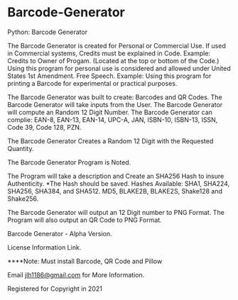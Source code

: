 # Barcode-Generator
Python: Barcode Generator

The Barcode Generator is created for Personal or Commercial Use. If used in Commercial systems, Credits must be explained in Code. Example: Credits to Owner of Progam. (Located at the top or bottom of the Code.) Using this program for personal use is considered and allowed under United States 1st Amendment. Free Speech. Example: Using this program for printing a Barcode for experimental or practical purposes. 

The Barcode Generator was built to create: Barcodes and QR Codes. The Barcode Generator will take inputs from the User. The Barcode Generator will compute an Random 12 Digit Number. The Barcode Generator can complie: EAN-8, EAN-13, EAN-14, UPC-A, JAN, ISBN-10, ISBN-13, ISSN, Code 39, Code 128, PZN. 

The Barcode Generator Creates a Random 12 Digit with the Requested Quantity. 

The Barcode Generator Program is Noted. 

The Program will take a description and Create an SHA256 Hash to insure Authenticity. 
*The Hash should be saved.
Hashes Available: SHA1, SHA224, SHA256, SHA384, and SHA512. MD5, BLAKE2B, BLAKE2S, Shake128 and Shake256. 

The Barcode Generator will output an 12 Digit number to PNG Format. The Program will also output an QR Code to PNG Format.



Barcode Generator - Alpha Version.

License Information Link.

****Note: Must install Barcode, QR Code and Pillow

Email jlh1186@gmail.com for More Information.

Registered for Copyright in 2021

